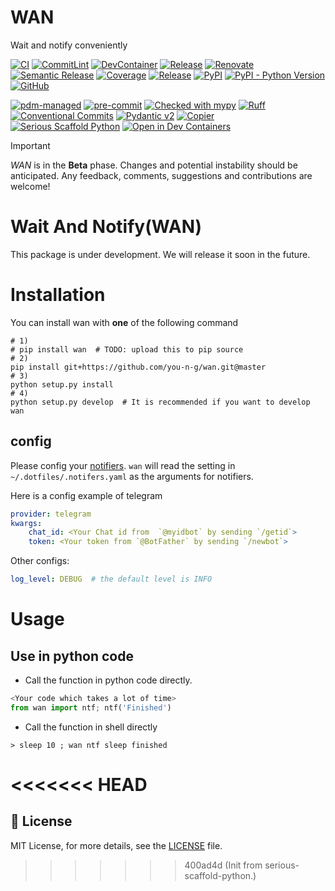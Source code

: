 # WAN

Wait and notify conveniently



[![CI](https://github.com/you-n-g/wan/actions/workflows/ci.yml/badge.svg)](https://github.com/you-n-g/wan/actions/workflows/ci.yml)
[![CommitLint](https://github.com/you-n-g/wan/actions/workflows/commitlint.yml/badge.svg)](https://github.com/you-n-g/wan/actions/workflows/commitlint.yml)
[![DevContainer](https://github.com/you-n-g/wan/actions/workflows/devcontainer.yml/badge.svg)](https://github.com/you-n-g/wan/actions/workflows/devcontainer.yml)
[![Release](https://github.com/you-n-g/wan/actions/workflows/release.yml/badge.svg)](https://github.com/you-n-g/wan/actions/workflows/release.yml)
[![Renovate](https://github.com/you-n-g/wan/actions/workflows/renovate.yml/badge.svg)](https://github.com/you-n-g/wan/actions/workflows/renovate.yml)
[![Semantic Release](https://github.com/you-n-g/wan/actions/workflows/semantic-release.yml/badge.svg)](https://github.com/you-n-g/wan/actions/workflows/semantic-release.yml)
[![Coverage](https://img.shields.io/endpoint?url=https://you-n-g.github.io/wan/_static/badges/coverage.json)](https://you-n-g.github.io/wan/reports/coverage)
[![Release](https://img.shields.io/github/v/release/you-n-g/wan)](https://github.com/you-n-g/wan/releases)
[![PyPI](https://img.shields.io/pypi/v/wanot)](https://pypi.org/project/wanot/)
[![PyPI - Python Version](https://img.shields.io/pypi/pyversions/wanot)](https://pypi.org/project/wanot/)
[![GitHub](https://img.shields.io/github/license/you-n-g/wan)](https://github.com/you-n-g/wan/blob/main/LICENSE)

[![pdm-managed](https://img.shields.io/badge/pdm-managed-blueviolet)](https://pdm-project.org)
[![pre-commit](https://img.shields.io/badge/pre--commit-enabled-brightgreen?logo=pre-commit)](https://github.com/pre-commit/pre-commit)
[![Checked with mypy](https://www.mypy-lang.org/static/mypy_badge.svg)](http://mypy-lang.org/)
[![Ruff](https://img.shields.io/endpoint?url=https://raw.githubusercontent.com/astral-sh/ruff/main/assets/badge/v2.json)](https://github.com/astral-sh/ruff)
[![Conventional Commits](https://img.shields.io/badge/Conventional%20Commits-1.0.0-%23FE5196?logo=conventionalcommits&logoColor=white)](https://conventionalcommits.org)
[![Pydantic v2](https://img.shields.io/endpoint?url=https://raw.githubusercontent.com/pydantic/pydantic/5697b1e4c4a9790ece607654e6c02a160620c7e1/docs/badge/v2.json)](https://pydantic.dev)
[![Copier](https://img.shields.io/endpoint?url=https://raw.githubusercontent.com/copier-org/copier/master/img/badge/badge-grayscale-inverted-border-orange.json)](https://github.com/copier-org/copier)
[![Serious Scaffold Python](https://img.shields.io/endpoint?url=https://serious-scaffold.github.io/ss-python/_static/badges/logo.json)](https://serious-scaffold.github.io/ss-python)
[![Open in Dev Containers](https://img.shields.io/static/v1?label=Dev%20Containers&message=Open&color=blue&logo=visualstudiocode)](https://vscode.dev/redirect?url=vscode://ms-vscode-remote.remote-containers/cloneInVolume?url=https://github.com/you-n-g/wan)

> [!IMPORTANT]
> _WAN_ is in the **Beta** phase.
> Changes and potential instability should be anticipated.
> Any feedback, comments, suggestions and contributions are welcome!



# Wait And Notify(WAN)
This package is under development.  We will release it soon in the future.



# Installation

You can install wan with **one** of the following command

<!-- [fzf](https://github.com/junegunn/fzf) is required -->
```shell
# 1)
# pip install wan  # TODO: upload this to pip source
# 2)
pip install git+https://github.com/you-n-g/wan.git@master
# 3)
python setup.py install
# 4)
python setup.py develop  # It is recommended if you want to develop wan
```

## config

Please config your [notifiers](https://github.com/liiight/notifiers).
`wan` will read the setting in ` ~/.dotfiles/.notifers.yaml` as the arguments for notifiers.

Here is a config example of telegram
```yaml
provider: telegram
kwargs:
    chat_id: <Your Chat id from  `@myidbot` by sending `/getid`>
    token: <Your token from `@BotFather` by sending `/newbot`>
```

Other configs:
```yaml
log_level: DEBUG  # the default level is INFO
```


# Usage

## Use in python code

* Call the function in python code directly.
```python
<Your code which takes a lot of time>
from wan import ntf; ntf('Finished')
```

* Call the function in shell directly
```shell
> sleep 10 ; wan ntf sleep finished
```

<<<<<<< HEAD
=======


## 📜 License

MIT License, for more details, see the [LICENSE](https://github.com/you-n-g/wan/blob/main/LICENSE) file.
>>>>>>> 400ad4d (Init from serious-scaffold-python.)
